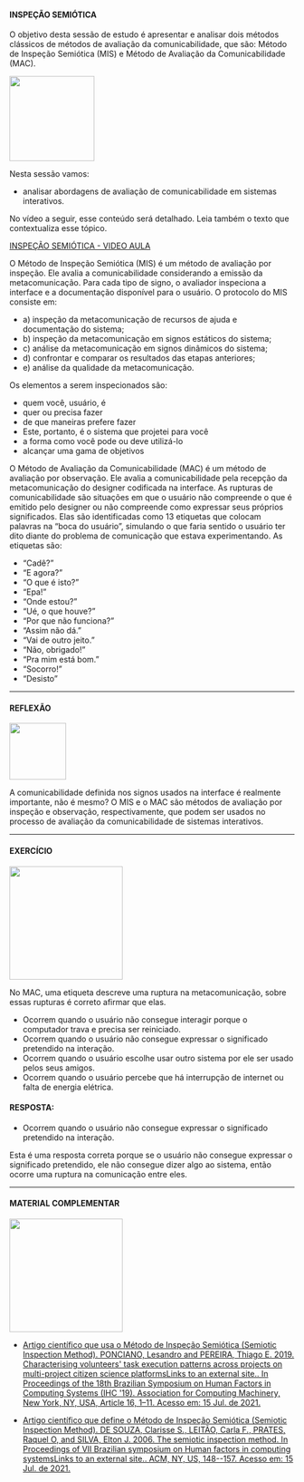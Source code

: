 
<h4>INSPEÇÃO SEMIÓTICA</h4>

O objetivo desta sessão de estudo é apresentar e analisar dois métodos clássicos de métodos de avaliação da comunicabilidade, que são: Método de Inspeção Semiótica (MIS) e Método de Avaliação da Comunicabilidade (MAC).

<img src="https://media.giphy.com/media/tZRAlE5aLS5BKDyjGI/giphy.gif" width="150"> 

Nesta sessão vamos:

- analisar abordagens de avaliação de comunicabilidade em sistemas interativos.   

No vídeo a seguir, esse conteúdo será detalhado. Leia também o texto que contextualiza esse tópico.

[INSPEÇÃO SEMIÓTICA - VIDEO AULA]()

O Método de Inspeção Semiótica (MIS) é um método de avaliação por inspeção. Ele avalia a comunicabilidade considerando a emissão da metacomunicação. Para cada tipo de signo, o avaliador inspeciona a interface e a documentação disponível para o usuário. O protocolo do MIS consiste em:

- a) inspeção da metacomunicação de recursos de ajuda e documentação do sistema;
- b) inspeção da metacomunicação em signos estáticos do sistema;
- c) análise da metacomunicação em signos dinâmicos do sistema;
- d) confrontar e comparar os resultados das etapas anteriores;
- e) análise da qualidade da metacomunicação.

Os elementos a serem inspecionados são:

- quem você, usuário, é
- quer ou precisa fazer
- de que maneiras prefere fazer
- Este, portanto, é o sistema que projetei para você
- a forma como você pode ou deve utilizá-lo
- alcançar uma gama de objetivos

O Método de Avaliação da Comunicabilidade (MAC) é um método de avaliação por observação. Ele avalia a comunicabilidade pela recepção da metacomunicação do designer codificada na interface. As rupturas de comunicabilidade são situações em que o usuário não compreende o que é emitido pelo designer ou não compreende como expressar seus próprios significados. Elas são identificadas como 13 etiquetas que colocam palavras na “boca do usuário”, simulando o que faria sentido o usuário ter dito diante do problema de comunicação que estava experimentando. As etiquetas são:

- “Cadê?”
- “E agora?”
- “O que é isto?”
- “Epa!”
- “Onde estou?”
- “Ué, o que houve?”
- “Por que não funciona?”
- “Assim não dá.”
- “Vai de outro jeito.”
- “Não, obrigado!”
- “Pra mim está bom.”
- “Socorro!”
- “Desisto”

---

<h4>REFLEXÃO</h4>
<img src="https://media.giphy.com/media/DrooRfW7dRKal9e1SU/giphy.gif"width="100">

A comunicabilidade definida nos signos usados na interface é realmente importante, não é mesmo? O MIS e o MAC são métodos de avaliação por inspeção e observação, respectivamente, que podem ser usados no processo de avaliação da comunicabilidade de sistemas interativos.

---

<h4>EXERCÍCIO</h4>

<img src= "https://media.giphy.com/media/ENxx2erqOHckyqyDBK/giphy.gif" width="200" >

No MAC, uma etiqueta descreve uma ruptura na metacomunicação, sobre essas rupturas é correto afirmar que elas.

- Ocorrem quando o usuário não consegue interagir porque o computador trava e precisa ser reiniciado.
- Ocorrem quando o usuário não consegue expressar o significado pretendido na interação.
- Ocorrem quando o usuário escolhe usar outro sistema por ele ser usado pelos seus amigos.
- Ocorrem quando o usuário percebe que há interrupção de internet ou falta de energia elétrica.

<h4>RESPOSTA:</h4>

- Ocorrem quando o usuário não consegue expressar o significado pretendido na interação.

Esta é uma resposta correta porque se o usuário não consegue expressar o significado pretendido, ele não consegue dizer algo ao sistema, então ocorre uma ruptura na comunicação entre eles.

---

<h4>MATERIAL COMPLEMENTAR</h4>

<img src= "https://media.giphy.com/media/v1.Y2lkPTc5MGI3NjExYjRkbnFodTRyeTN4YmxqZjQ4cGs1Mm5vbmZyZjA2dDRxbWducTZ3YSZlcD12MV9pbnRlcm5hbF9naWZfYnlfaWQmY3Q9cw/xhuy5rw9ZrB2jn8VFR/giphy.gif" width="200" >

- [Artigo científico que usa o Método de Inspeção Semiótica (Semiotic Inspection Method). PONCIANO, Lesandro and PEREIRA, Thiago E. 2019. Characterising volunteers' task execution patterns across projects on multi-project citizen science platformsLinks to an external site.. In Proceedings of the 18th Brazilian Symposium on Human Factors in Computing Systems (IHC '19). Association for Computing Machinery, New York, NY, USA, Article 16, 1–11. Acesso em: 15 Jul. de 2021.](https://dl.acm.org/doi/10.1145/3357155.3358441)

- [Artigo científico que define o Método de Inspeção Semiótica (Semiotic Inspection Method). DE SOUZA, Clarisse S., LEITÃO, Carla F., PRATES, Raquel O, and SILVA, Elton J. 2006. The semiotic inspection method. In Proceedings of VII Brazilian symposium on Human factors in computing systemsLinks to an external site.. ACM, NY, US, 148--157. Acesso em: 15 Jul. de 2021.](https://dl.acm.org/doi/10.1145/1298023.1298044)



